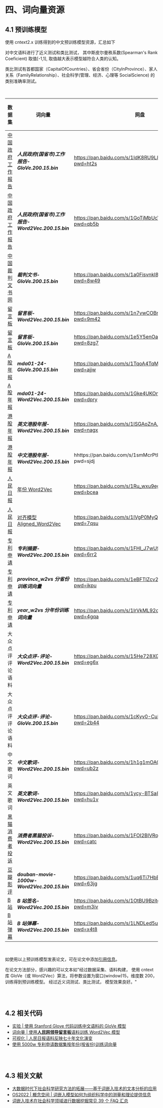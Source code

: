 # 四、词向量资源

## 4.1 预训练模型

使用 cntext2.x 训练得到的中文预训练模型资源，汇总如下

对中文语料进行了近义测试和类比测试， 其中斯皮尔曼秩系数(Spearman's Rank Coeficient) 取值[-1,1], 取值越大表示模型越符合人类的认知。

类比测试有首都国家（CapitalOfCountries）、省会省份（CityInProvince）、家人关系（FamilyRelationship）、社会科学(管理、经济、心理等 SocialScience) 的类别准确率测试。

<br>

| 数据集                                                                                              | 词向量                                                                                                                    | 网盘                                                      | 斯皮尔曼秩系数 | 首都国家(%) | 省会省份(%) | 家人关系(%) | 社会科学(%) |
| --------------------------------------------------------------------------------------------------- | ------------------------------------------------------------------------------------------------------------------------- | --------------------------------------------------------- | -------------- | ----------- | ----------- | ----------- | ----------- |
| [中国政府工作报告](https://textdata.cn/blog/2023-12-17-gov-anual-report-dataset/)                   | **_人民政府(国省市)工作报告-GloVe.200.15.bin_**                                                                           | https://pan.baidu.com/s/1IdK8RU9L8mp6I2nhcoSmyA?pwd=ht2s  | 0.38           | 30.73       | 98.86       | 0.00        | 0.00        |
| [中国政府工作报告](https://textdata.cn/blog/2023-12-17-gov-anual-report-dataset/)                   | **_人民政府(国省市)工作报告-Word2Vec.200.15.bin_**                                                                        | https://pan.baidu.com/s/1GoTjMbUcYS4jN6w4GqlqBA?pwd=qb5b  | 0.35           | 30.06       | 96.00       | 0.00        | 16.67       |
| [中国裁判文书网](https://textdata.cn/blog/2023-05-07-china-law-judgment-documents-datasets/)        | **_裁判文书-GloVe.200.15.bin_**                                                                                           | https://pan.baidu.com/s/1a0Fisvnkl8UaQZrHP7olCQ?pwd=8w49  | 0.37           | 7.69        | 98.86       | 75.53       | 25.00       |
| [留言板](https://textdata.cn/blog/2023-12-22-renmin-gov-leader-comment-board/)                      | **_留言板-Word2Vec.200.15.bin_**                                                                                          | https://pan.baidu.com/s/1n7vwCOBnrye1CYrt_IBqZA?pwd=9m42  | 0.45           | 19.33       | 100         | 61.40       | 20          |
| [留言板](https://textdata.cn/blog/2023-12-22-renmin-gov-leader-comment-board/)                      | **_留言板-GloVe.200.15.bin_**                                                                                             | https://pan.baidu.com/s/1e5Y5enOaSUsBdkpg8byWbw?pwd=8zg7  | 0.38           | 12.61       | 100         | 65.81       | 25.00       |
| [A 股年报](https://textdata.cn/blog/2023-03-23-china-a-share-market-dataset-mda-from-01-to-21/)     | **_mda01-24-GloVe.200.15.bin_**   | https://pan.baidu.com/s/1TqoA4TqMAhLzpIp0ZvrQEA?pwd=ajjw  | 0.35          | 77.14      | 100         | 0           | 25.0       |
| [A 股年报](https://textdata.cn/blog/2023-03-23-china-a-share-market-dataset-mda-from-01-to-21/)     | **_mda01-24-Word2Vec.200.15.bin_**     | https://pan.baidu.com/s/1Gke4UKOnswpctp8vsZ0koQ?pwd=dpry  | 0.42   | 31.21      | 97.71       | 10          | 44.44       |
| [港股年报](https://textdata.cn/blog/2024-01-21-hk-stock-market-anual-report/)                       | **_英文港股年报-Word2Vec.200.15.bin_**                                                                                    | https://pan.baidu.com/s/1ISGAoZnA_1Ben6M2DCliOQ?pwd=nagx  | ---            | ---         | ---         | ---         | ---         |
| [港股年报](https://textdata.cn/blog/2024-01-21-hk-stock-market-anual-report/)                       | **_中文港股年报-Word2Vec.200.15.bin_**                                                                                    | hhttps://pan.baidu.com/s/1smMcrPtIP8g635YABCodig?pwd=sjdj | 0.35           | 25.20       | 79.43       | 18.59       | 25          |
| [人民日报](https://textdata.cn/blog/2023-12-14-daily-news-dataset/)                                 | [年份 Word2Vec](https://textdata.cn/blog/2023-12-28-visualize-the-culture-change-using-people-daily-dataset/)             | https://pan.baidu.com/s/1Ru_wxu9egsmhM7lATjSlgQ?pwd=bcea  |                |             |             |             |             |
| [人民日报](https://textdata.cn/blog/2023-12-14-daily-news-dataset/)                                 | [对齐模型 Aligned_Word2Vec](https://textdata.cn/blog/2023-12-28-visualize-the-culture-change-using-people-daily-dataset/) | https://pan.baidu.com/s/1IVgP0MyQpez0hpoJyEyFdA?pwd=7qsu  |                |             |             |             |             |
| [专利申请](https://textdata.cn/blog/2023-04-13-3571w-patent-dataset-in-china-mainland/)             | **_专利摘要-Word2Vec.200.15.bin_**                                                                                        | https://pan.baidu.com/s/1FHI_J7wU9eQGRckD12QB5g?pwd=6rr2  | 0.46           | 3.78        | 25.14       | 33.33       | 37.50       |
| [专利申请](https://textdata.cn/blog/2023-11-20-word2vec-by-year-by-province/)                       | **_province_w2vs 分省份训练词向量_**                                                                                      | https://pan.baidu.com/s/1eBFTIZcv2DWssLiaRnCqZQ?pwd=ikpu  |                |             |             |             |             |
| [专利申请](https://textdata.cn/blog/2023-11-20-word2vec-by-year-by-province/)                       | **_year_w2vs 分年份训练词向量_**                                                                                          | https://pan.baidu.com/s/1lrVkML92cVJdHQa1HQyAwA?pwd=4gqa  |                |             |             |             |             |
| 大众点评评论语料                                                                                    | **_大众点评-评论-Word2Vec.200.15.bin_**                                                                                   | https://pan.baidu.com/s/15He728XGzoXDFYrUWDTaqQ?pwd=eg6x  | 0.34           | 50.31       | 89.71       | 70.00       | 0.00        |
| 大众点评评论语料                                                                                    | **_大众点评-评论-GloVe.200.15.bin_**                                                                                      | https://pan.baidu.com/s/1cKyv0-CuMqnuM2ENElF6rw?pwd=2b44  | 0.36           | 55.83       | 86.29       | 94.29       | 0.00        |
| 中文歌词                                                                                            | **_中文歌词-Word2Vec.200.15.bin_**                                                                                        | https://pan.baidu.com/s/1h1g1mOACmpCwn5pz8jR3vQ?pwd=ub2z  | 0.06           | 0.00        | 0.00        | 0.9         | 0.00        |
| 英文歌词                                                                                            | **_英文歌词-Word2Vec.200.15.bin_**                                                                                        | https://pan.baidu.com/s/1ycy-BTSa8zqW_xbIoshy6Q?pwd=hu1v  |                |             |             |             |             |
| [黑猫消费者投诉](https://textdata.cn/blog/2025-03-05-consumer-complaint-dataset/)                   | **_消费者黑猫投诉-Word2Vec.200.15.bin_**                                                                                  | https://pan.baidu.com/s/1FOI2BIVRojOswdKfqaNbsw?pwd=catc  | 0.32           | 16.18       | 68          | 28.57       | 0.00        |
| [豆瓣影评](https://textdata.cn/blog/2024-04-16-douban-movie-1000w-ratings-comments-dataset)         | **_douban-movie-1000w-Word2Vec.200.15.bin_**                                                                              | https://pan.baidu.com/s/1uq6Ti7HbEWyT4CgktKrMng?pwd=63jg  | 0.43           | 39.02       | 28.57       | 92.65       | 25.00       |
| [B 站](https://textdata.cn/blog/2023-11-12-using-100m-bilibili-user-sign-data-to-training-word2vec) | **_B 站签名-Word2Vec.200.15.bin_**                                                                                        | https://pan.baidu.com/s/1OtBU9BzitcNxkmPzhzH6FQ?pwd=m3iv  | 0.34           | 25.56       | 33.71       | 44.17       | 0.00        |
| [B 站弹幕](https://github.com/Viscount/IUI-Paper)                                                   | **_B 站弹幕-Word2Vec.200.15.bin_**                                                                                        | https://pan.baidu.com/s/1LNDLed5uP3KnUMmrKf_uhg?pwd=x4t8  | 0.42           | 11.67       | 65.81       | 44.17       | 25.00       |

<br>

如使用以上预训练模型发表论文，可在论文中添加[引用信息](https://cntext.readthedocs.io/zh-cn/latest/cite.html)。

在论文方法部分，感兴趣的可以文本如"经过数据采集、语料构建， 使用 cntext 库 GloVe（或 Word2Vec）算法，将参数设置为窗口(window)15，维度数 200， 训练得到预训练模型。 经过近义词测试、类比测试， 模型效果良好。"

<br><br>

## 4.2 相关代码

- [实验 | 使用 Stanford Glove 代码训练中文语料的 GloVe 模型](https://textdata.cn/blog/2025-03-28-train_a_glove_model_on_chinese_corpus_using_stanfordnlp/)
- [词向量 | 使用**人民网领导留言板**语料训练 Word2Vec 模型](https://textdata.cn/blog/2023-12-28-train-word2vec-using-renmin-gov-leader-board-dataset/)
- [可视化 | 人民日报语料反映七十年文化演变](https://textdata.cn/blog/2023-12-28-visualize-the-culture-change-using-people-daily-dataset/)
- [使用 5000w 专利申请数据集按年份(按省份)训练词向量](https://textdata.cn/blog/2023-11-20-word2vec-by-year-by-province/)

<br><br>

## 4.3 相关文献

- [大数据时代下社会科学研究方法的拓展——基于词嵌入技术的文本分析的应用](https://textdata.cn/blog/2022-04-07-word-embeddings-in-social-science/)
- [OS2022 | 概念空间 | 词嵌入模型如何为组织科学中的测量和理论提供信息](https://textdata.cn/blog/2023-11-03-organization-science-with-word-embeddings/)
- [词嵌入技术在社会科学领域进行数据挖掘常见 39 个 FAQ 汇总](https://textdata.cn/blog/2023-03-15-39faq-about-word-embeddings-for-social-science/)
